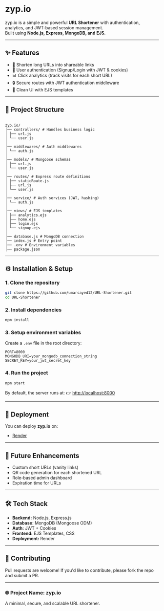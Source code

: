 # zyp.io

zyp.io is a simple and powerful **URL Shortener** with authentication, analytics, and JWT-based session management.  
Built using **Node.js, Express, MongoDB, and EJS**.

---

## ✨ Features

- 🔗 Shorten long URLs into shareable links
- 👤 User authentication (Signup/Login with JWT & cookies)
- 📊 Click analytics (track visits for each short URL)
- 🔒 Secure routes with JWT authentication middleware
- 🎨 Clean UI with EJS templates

---

## 📂 Project Structure

```

zyp.io/
│── controllers/ # Handles business logic
│ ├── url.js
│ └── user.js
│
│── middlewares/ # Auth middlewares
│ └── auth.js
│
│── models/ # Mongoose schemas
│ ├── url.js
│ └── user.js
│
│── routes/ # Express route definitions
│ ├── staticRoute.js
│ ├── url.js
│ └── user.js
│
│── service/ # Auth services (JWT, hashing)
│ └── auth.js
│
│── views/ # EJS templates
│ ├── analytics.ejs
│ ├── home.ejs
│ ├── login.ejs
│ └── signup.ejs
│
│── database.js # MongoDB connection
│── index.js # Entry point
│── .env # Environment variables
│── package.json

```

---

## ⚙️ Installation & Setup

### 1. Clone the repository

```bash
git clone https://github.com/umarsayed12/URL-Shortener.git
cd URL-Shortener
```

### 2. Install dependencies

```bash
npm install
```

### 3. Setup environment variables

Create a `.env` file in the root directory:

```env
PORT=8000
MONGODB_URI=your_mongodb_connection_string
SECRET_KEY=your_jwt_secret_key
```

### 4. Run the project

```bash
npm start
```

By default, the server runs at:
👉 [http://localhost:8000](http://localhost:8000)

---

## 🚀 Deployment

You can deploy **zyp.io** on:

- [Render](https://render.com/)

---

## 🔮 Future Enhancements

- Custom short URLs (vanity links)
- QR code generation for each shortened URL
- Role-based admin dashboard
- Expiration time for URLs

---

## 🛠️ Tech Stack

- **Backend:** Node.js, Express.js
- **Database:** MongoDB (Mongoose ODM)
- **Auth:** JWT + Cookies
- **Frontend:** EJS Templates, CSS
- **Deployment:** Render

---

## 🤝 Contributing

Pull requests are welcome! If you'd like to contribute, please fork the repo and submit a PR.

---

### 🌐 Project Name: **zyp.io**

A minimal, secure, and scalable URL shortener.

```

```
